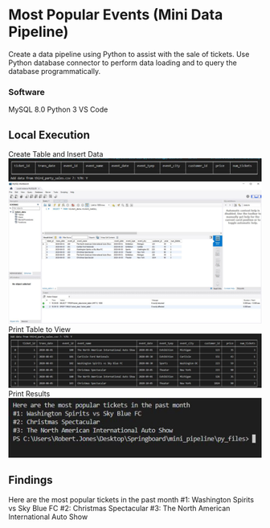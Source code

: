 # Most Popular Events (Mini Data Pipeline)
Create a data pipeline using Python to assist with the sale of tickets. 
Use Python database connector to perform data loading and to query the database programmatically.
### Software 
MySQL 8.0
Python 3
VS Code
## Local Execution 
Create Table and Insert Data
![Alt Text](screenshots/add_data.JPG?raw=true "create empty table, add data")
![Alt Text](screenshots/sql_table.JPG?raw=true "create empty table, add data")
<br clear="left"/>
Print Table to View
![Alt Text](screenshots/print_table.JPG?raw=true "load output")
<br clear="left"/>
Print Results
![Alt Text](screenshots/result.JPG?raw=true "load output")
<br clear="left"/>
## Findings
Here are the most popular tickets in the past month
#1: Washington Spirits vs Sky Blue FC
#2: Christmas Spectacular
#3: The North American International Auto Show
